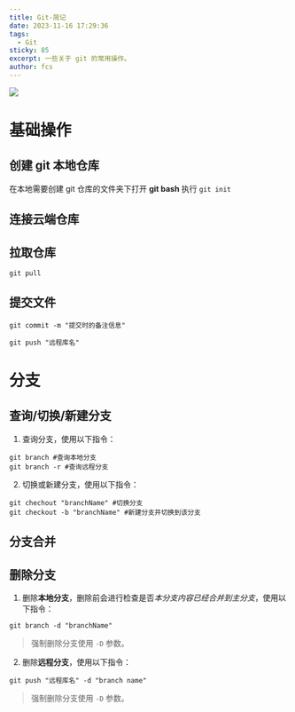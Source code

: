 ```yaml
---
title: Git-简记
date: 2023-11-16 17:29:36
tags:
  - Git
sticky: 85
excerpt: 一些关于 git 的常用操作。
author: fcs
---
```

![](https://picsum.photos/800/250)
# 基础操作
## 创建 git 本地仓库
在本地需要创建 git 仓库的文件夹下打开 **git bash** 执行 `git init`
## 连接云端仓库

## 拉取仓库

```shell
git pull
```
## 提交文件


```shell
git commit -m "提交时的备注信息"
```

```shell
git push "远程库名" 
```
# 分支

## 查询/切换/新建分支

1. 查询分支，使用以下指令：

```shell
git branch #查询本地分支
git branch -r #查询远程分支
```

2. 切换或新建分支，使用以下指令：

```shell
git chechout "branchName" #切换分支
git checkout -b "branchName" #新建分支并切换到该分支
```
## 分支合并
## 删除分支

1. 删除**本地分支**，删除前会进行检查是否*本分支内容已经合并到主分支*，使用以下指令：

```shell
git branch -d "branchName"
```

> 强制删除分支使用 `-D` 参数。

2. 删除**远程分支**，使用以下指令：

```shell
git push "远程库名" -d "branch name" 
```

> 强制删除分支使用 `-D` 参数。

